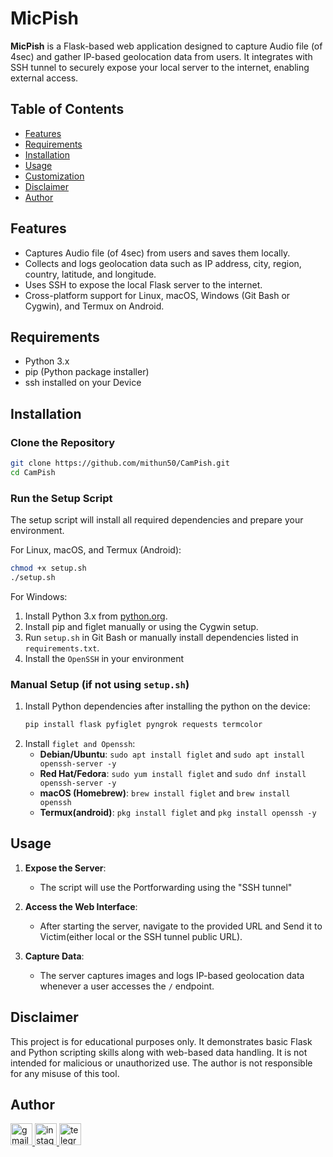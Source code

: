 
# MicPish
**MicPish** is a Flask-based web application designed to capture Audio file (of 4sec) and gather IP-based geolocation data from users. It integrates with SSH tunnel to securely expose your local server to the internet, enabling external access.

## Table of Contents

- [Features](#Features)
- [Requirements](#Requirements)
- [Installation](#Installation)
- [Usage](#Usage)
- [Customization](#Customization)
- [Disclaimer](#Disclaimer)
- [Author](#Author)

## Features

- Captures Audio file (of 4sec) from users and saves them locally.
- Collects and logs geolocation data such as IP address, city, region, country, latitude, and longitude.
- Uses SSH to expose the local Flask server to the internet.
- Cross-platform support for Linux, macOS, Windows (Git Bash or Cygwin), and Termux on Android.

## Requirements

- Python 3.x
- pip (Python package installer)
- ssh installed on your Device

## Installation

### Clone the Repository

```bash
git clone https://github.com/mithun50/CamPish.git
cd CamPish
```

### Run the Setup Script

The setup script will install all required dependencies and prepare your environment.

For Linux, macOS, and Termux (Android):

```bash
chmod +x setup.sh
./setup.sh
```

For Windows:

1. Install Python 3.x from [python.org](https://www.python.org/downloads/).
2. Install pip and figlet manually or using the Cygwin setup.
3. Run `setup.sh` in Git Bash or manually install dependencies listed in `requirements.txt`.
4. Install the `OpenSSH` in your environment 

### Manual Setup (if not using `setup.sh`)

1. Install Python dependencies after installing the python on the device:
   ```bash
   pip install flask pyfiglet pyngrok requests termcolor
   ```
2. Install `figlet and Openssh`:
   - **Debian/Ubuntu**: `sudo apt install figlet` and `sudo apt install openssh-server -y`
   - **Red Hat/Fedora**: `sudo yum install figlet` and `sudo dnf install openssh-server -y`
   - **macOS (Homebrew)**: `brew install figlet` and `brew install openssh`
   - **Termux(android)**: `pkg install figlet` and `pkg install openssh -y`

## Usage

1. **Expose the Server**:
   - The script will use the Portforwarding using the "SSH tunnel"

2. **Access the Web Interface**:
   - After starting the server, navigate to the provided URL and Send it to Victim(either local or the SSH tunnel public URL).

3. **Capture Data**:
   - The server captures images and logs IP-based geolocation data whenever a user accesses the `/` endpoint.



## Disclaimer

This project is for educational purposes only. It demonstrates basic Flask and Python scripting skills along with web-based data handling. It is not intended for malicious or unauthorized use. The author is not responsible for any misuse of this tool.


## Author

<div align="left">
  <a href="malio:mithungowda.b7411@gmail.com" target="_blank">
    <img src="https://img.shields.io/static/v1?message=Gmail&logo=gmail&label=&color=D14836&logoColor=white&labelColor=&style=for-the-badge" height="35" alt="gmail logo"  />
  </a>
  <a href="http://instagram.com/mithun.gowda.b" target="_blank">
    <img src="https://img.shields.io/static/v1?message=Instagram&logo=instagram&label=&color=E4405F&logoColor=white&labelColor=&style=for-the-badge" height="35" alt="instagram logo"  />
  </a>
  <a href="https://t.me/@MITHUNGOWDA_B" target="_blank">
    <img src="https://img.shields.io/static/v1?message=Telegram&logo=telegram&label=&color=2CA5E0&logoColor=white&labelColor=&style=for-the-badge" height="35" alt="telegram logo"  />
  </a>
</div>
